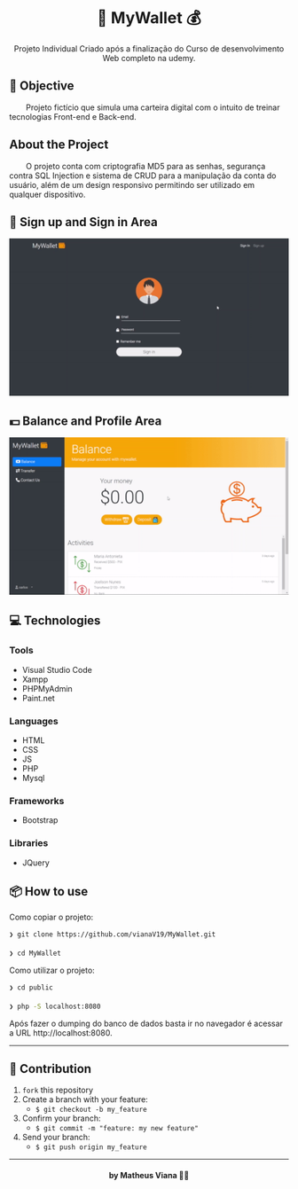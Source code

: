<h1 align="center">👛 MyWallet 💰</h1>

<p align="center">Projeto Individual Criado após a finalização do Curso de desenvolvimento Web completo na udemy.</p>

<h2>🚀 Objective</h2>

<p style="text-indent: 30px">Projeto fictício que simula uma carteira digital com o intuito de treinar tecnologias Front-end e Back-end.</p>

<h2>About the Project</h2>

<p style="text-indent: 30px">O projeto conta com criptografia MD5 para as senhas, segurança contra SQL Injection e sistema de CRUD para a manipulação da conta do usuário, além de um design responsivo permitindo ser utilizado em qualquer dispositivo.</p>

<h2>🔐 Sign up and Sign in Area</h2>


<p align="center">
   <img src="https://github.com/vianaV19/MyWallet/blob/main/gifs/login.gif" alt="Sign up and Sign In"/>
</p>




<h2>💵 Balance and Profile Area</h2>


<p align="center">
   <img src="https://github.com/vianaV19/MyWallet/blob/main/gifs/balance%26profile.gif" alt="Balance and Prifile Area"/>
</p>


<h2>💻 Technologies</h2>



### Tools

- Visual Studio Code
- Xampp
- PHPMyAdmin
- Paint.net 

### Languages

- HTML
- CSS
- JS
- PHP
- Mysql

### Frameworks

- Bootstrap

### Libraries

- JQuery 

<h2>📦️ How to use</h2>

Como copiar o projeto:

```bash
❯ git clone https://github.com/vianaV19/MyWallet.git

❯ cd MyWallet
```

Como utilizar o projeto:

```bash
❯ cd public

❯ php -S localhost:8080
```

Após fazer o dumping do banco de dados basta ir no navegador é acessar a URL http://localhost:8080.

---

## 🤔️ Contribution

1. `fork` this repository
2. Create a branch with your feature:
   - `$ git checkout -b my_feature`
3. Confirm your branch:
   - `$ git commit -m "feature: my new feature"`
4. Send your branch:
   - `$ git push origin my_feature`
---

<h4 align="center">
 by Matheus Viana 👨‍💻
</h4>

